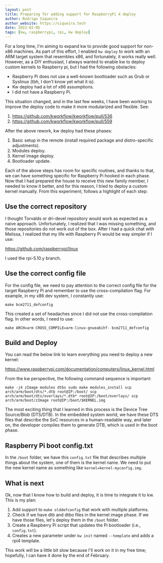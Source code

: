 ```yaml
---
layout: post
title: Preparing for adding support for RaspberryPi 4 deploy
author: Rodrigo Siqueira
author_website: https://siqueira.tech
date: 2022-02-05
tags: [kw, raspberrypi, rpi, kw deploy]
---
```


For a long time, I'm aiming to expand kw to provide good support for non-x86
machines. As part of this effort, I enabled `kw deploy` to work with an ARM
target system that resembles x86, and fortunately, it works really well.
However, as a DIY enthusiast, I always wanted to enable kw to deploy custom
kernels to Raspberry pi, but I had the following obstacles:

* Raspberry Pi does not use a well-known bootloader such as Grub or Syslinux
  (tbh, I don't know yet what it is).
* Kw deploy had a lot of x86 assumptions.
* I did not have a Raspberry Pi.

This situation changed, and in the last few weeks, I have been working to
improve the deploy code to make it more modularized and flexible. See:

1. <https://github.com/kworkflow/kworkflow/pull/536>
2. <https://github.com/kworkflow/kworkflow/pull/559>

After the above rework, kw deploy had these phases:

1. Basic setup in the remote (install required package and distro-specific
   adjustments).
2. Modules deploy.
3. Kernel image deploy.
4. Bootloader update.

Each of the above steps has room for specific routines, and thanks to that, we
can have something specific for Raspberry Pi hooked in each phase. Now that I
had prepared the house to receive this new family member, I needed to know it
better, and for this reason, I tried to deploy a custom kernel manually. From
this experiment, follows a highlight of each step:

## Use the correct repository

I thought Torvalds or dri-devel repository would work as expected as a naive
approach. Unfortunately, I realized that I was missing something, and those
repositories do not work out of the box. After I had a quick chat with Melissa,
I realized that my life with Raspberry Pi would be way simpler if I use:

<https://github.com/raspberrypi/linux>

I used the rpi-5.10.y branch.

## Use the correct config file

For the config file, we need to pay attention to the correct config file for
the target Raspberry Pi and remember to use the cross-compilation flag. For
example, in my x86 dev system, I constantly use:

`make bcm2711_defconfig`

This created a set of headaches since I did not use the cross-compilation flag.
In other words, I need to use:

`make ARCH=arm CROSS_COMPILE=arm-linux-gnueabihf- bcm2711_defconfig`

## Build and Deploy

You can read the below link to learn everything you need to deploy a new
kernel:

<https://www.raspberrypi.com/documentation/computers/linux_kernel.html>

From the kw perspective, the following command sequence is important:

``
make -j4 zImage modules dtbs
sudo make modules_install
scp arch/arm/boot/dts/*.dtb root@IP:/boot/
scp arch/arm/boot/dts/overlays/*.dtb* root@IP:/boot/overlays/
scp arch/arm/boot/zImage root@IP:/boot/$KERNEL.img
``

The most exciting thing that I learned in this process is the Device Tree
Source/Blob (DTS/DTB). In the embedded system world, we have these DTS files
that describe the SoC resources in a human-readable way, and later on, the
developer compiles them to generate DTB, which is used in the boot phase.

## Raspberry Pi boot config.txt

In the `/boot` folder, we have this `config.txt` file that describes multiple
things about the system, one of them is the kernel name. We need to put the new
kernel name as something like `kernel=kernel-myconfig.img`.

## What is next

Ok, now that I know how to build and deploy, it is time to integrate it to kw.
This is my plan:

1. Add support to `make olddefconfig` that work with multiple platforms.
2. Check if we have dtb and dtbo files in the kernel image phase. If we have
   those files, let's deploy them in the `/boot` folder.
3. Create a Raspberry Pi script that updates the Pi bootloader (i.e.,
   `config.txt`).
4. Creates a new parameter under `kw init` named `--template` and adds a rpi4
   template.

This work will be a little bit slow because I'll work on it in my free time;
hopefully, I can have it done by the end of February.
